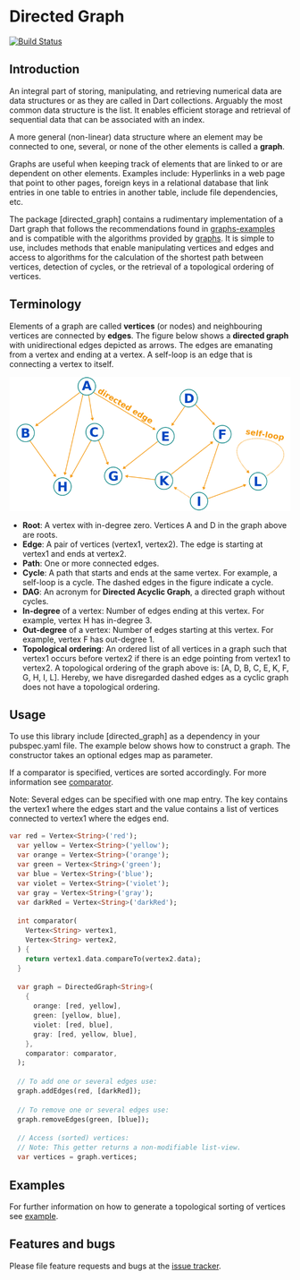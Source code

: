
# Directed Graph

[![Build Status](https://travis-ci.com/simphotonics/directed_graph.svg?branch=master)](https://travis-ci.com/simphotonics/directed_graph)

## Introduction

An integral part of storing, manipulating, and retrieving numerical data are data structures or as they are called in Dart collections.
Arguably the most common data structure is the list. It enables efficient storage and retrieval of sequential data that can be associated with an index.

A more general (non-linear) data structure where an element may be connected to one, several, or none of the other elements is called a **graph**.


Graphs are useful when keeping track of elements that are linked to or are dependent on other elements.
Examples include: Hyperlinks in a web page that point to other pages, foreign keys in a relational database that link entries in one table to entries in another table,
include file dependencies, etc.

The package [directed_graph] contains a rudimentary implementation of a Dart graph that follows the recommendations found in [graphs-examples] and is compatible with
the algorithms provided by [graphs]. It is simple to use, includes methods that enable manipulating vertices and edges and access to algorithms
for the calculation of the shortest path between vertices, detection of cycles, or the retrieval of a topological ordering of vertices.

## Terminology

Elements of a graph are called **vertices** (or nodes) and neighbouring vertices are connected by **edges**.
The figure below shows a **directed graph** with unidirectional edges depicted as arrows.
The edges are emanating from a vertex and ending at a vertex. A self-loop is an edge that is connecting a vertex to itself.

![Directed Graph Image](images/directed_graph.png)

- **Root**: A vertex with in-degree zero. Vertices A and D in the graph above are roots.
- **Edge**: A pair of vertices (vertex1, vertex2). The edge is starting at vertex1 and ends at vertex2.
- **Path**: One or more connected edges.
- **Cycle**: A path that starts and ends at the same vertex. For example, a self-loop is a cycle. The dashed edges in the figure indicate a cycle.
- **DAG**: An acronym for **Directed Acyclic Graph**, a directed graph without cycles.
- **In-degree** of a vertex: Number of edges ending at this vertex. For example, vertex H has in-degree 3.
- **Out-degree** of a vertex: Number of edges starting at this vertex. For example, vertex F has out-degree 1.
- **Topological ordering**: An ordered list of all vertices in a graph such that vertex1 occurs before vertex2 if there is an edge pointing from vertex1 to vertex2.
A topological ordering of the graph above is: [A, D, B, C, E, K, F, G, H, I, L]. Hereby, we have disregarded dashed edges as a cyclic graph does
not have a topological ordering.

## Usage

To use this library include [directed_graph] as a dependency in your pubspec.yaml file. The
example below shows how to construct a graph. The constructor takes an optional edges map as parameter.

If a comparator is specified, vertices are sorted accordingly. For more information see [comparator].

Note: Several edges can be specified with one map entry. The key contains the vertex1 where the edges start
and the value contains a list of vertices connected to vertex1 where the edges end.


```Dart
var red = Vertex<String>('red');
  var yellow = Vertex<String>('yellow');
  var orange = Vertex<String>('orange');
  var green = Vertex<String>('green');
  var blue = Vertex<String>('blue');
  var violet = Vertex<String>('violet');
  var gray = Vertex<String>('gray');
  var darkRed = Vertex<String>('darkRed');

  int comparator(
    Vertex<String> vertex1,
    Vertex<String> vertex2,
  ) {
    return vertex1.data.compareTo(vertex2.data);
  }

  var graph = DirectedGraph<String>(
    {
      orange: [red, yellow],
      green: [yellow, blue],
      violet: [red, blue],
      gray: [red, yellow, blue],
    },
    comparator: comparator,
  );

  // To add one or several edges use:
  graph.addEdges(red, [darkRed]);

  // To remove one or several edges use:
  graph.removeEdges(green, [blue]);

  // Access (sorted) vertices:
  // Note: This getter returns a non-modifiable list-view.
  var vertices = graph.vertices;

```

## Examples

For further information on how to generate a topological sorting of vertices see [example].

## Features and bugs

Please file feature requests and bugs at the [issue tracker].

[comparator]: https://api.flutter.dev/flutter/dart-core/Comparator.html
[issue tracker]: https://github.com/simphotonics/directed_graph/issues
[example]: example
[graphs-examples]: https://pub.dev/packages/graphs#-example-tab-
[graphs]: https://pub.dev/packages/graphs
